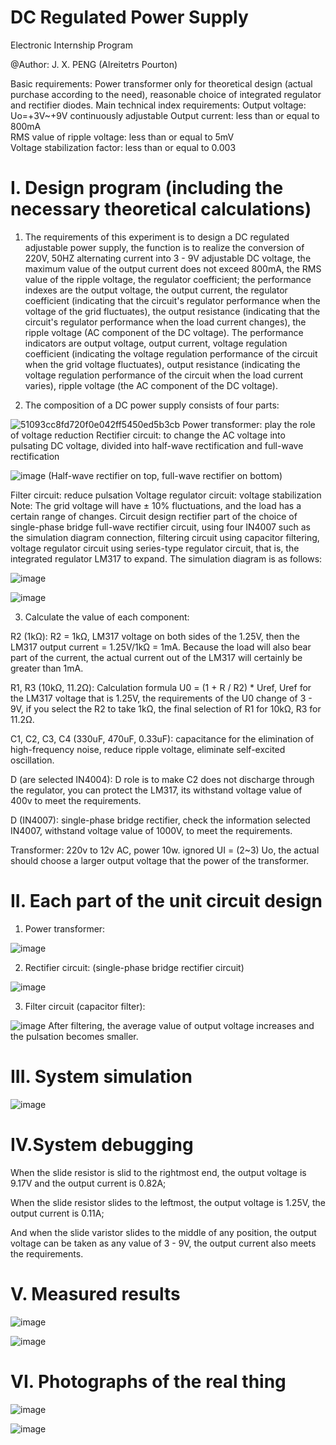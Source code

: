 # DC Regulated Power Supply

Electronic Internship Program

@Author: J. X. PENG (Alreitetrs Pourton)

Basic requirements:
Power transformer only for theoretical design (actual purchase according to the need), reasonable choice of integrated regulator and rectifier diodes.
Main technical index requirements:
Output voltage: Uo=+3V~+9V continuously adjustable
Output current: less than or equal to 800mA      
RMS value of ripple voltage: less than or equal to 5mV  
Voltage stabilization factor: less than or equal to 0.003

# I. Design program (including the necessary theoretical calculations)
1. The requirements of this experiment is to design a DC regulated adjustable power supply, the function is to realize the conversion of 220V, 50HZ alternating current into 3 - 9V adjustable DC voltage, the maximum value of the output current does not exceed 800mA, the RMS value of the ripple voltage, the regulator coefficient; the performance indexes are the output voltage, the output current, the regulator coefficient (indicating that the circuit's regulator performance when the voltage of the grid fluctuates), the output resistance (indicating that the circuit's regulator performance when the load current changes), the ripple voltage (AC component of the DC voltage). The performance indicators are output voltage, output current, voltage regulation coefficient (indicating the voltage regulation performance of the circuit when the grid voltage fluctuates), output resistance (indicating the voltage regulation performance of the circuit when the load current varies), ripple voltage (the AC component of the DC voltage).

2. The composition of a DC power supply consists of four parts:

![51093cc8fd720f0e042ff5450ed5b3cb](https://github.com/user-attachments/assets/19c3cc98-d8d1-456d-8e80-ce5e5c115c44)
Power transformer: play the role of voltage reduction
Rectifier circuit: to change the AC voltage into pulsating DC voltage, divided into half-wave rectification and full-wave rectification 

![image](https://github.com/user-attachments/assets/1ec0cb08-6de5-4304-a011-00c1ab1ce3ad)
(Half-wave rectifier on top, full-wave rectifier on bottom)

Filter circuit: reduce pulsation
Voltage regulator circuit: voltage stabilization
Note: The grid voltage will have ± 10% fluctuations, and the load has a certain range of changes.
Circuit design rectifier part of the choice of single-phase bridge full-wave rectifier circuit, using four IN4007 such as the simulation diagram connection, filtering circuit using capacitor filtering, voltage regulator circuit using series-type regulator circuit, that is, the integrated regulator LM317 to expand.
The simulation diagram is as follows:

![image](https://github.com/user-attachments/assets/952c204c-0d6b-4430-8c0a-5c9a49025c36)

![image](https://github.com/user-attachments/assets/26f9e655-274b-4684-997f-5054d857f3d7)


3. Calculate the value of each component: 

R2 (1kΩ): R2 = 1kΩ, LM317 voltage on both sides of the 1.25V, then the LM317 output current = 1.25V/1kΩ = 1mA. Because the load will also bear part of the current, the actual current out of the LM317 will certainly be greater than 1mA.

R1, R3 (10kΩ, 11.2Ω): Calculation formula U0 = (1 + R / R2) * Uref, Uref for the LM317 voltage that is 1.25V, the requirements of the U0 change of 3 - 9V, if you select the R2 to take 1kΩ, the final selection of R1 for 10kΩ, R3 for 11.2Ω.

C1, C2, C3, C4 (330uF, 470uF, 0.33uF): capacitance for the elimination of high-frequency noise, reduce ripple voltage, eliminate self-excited oscillation.

D (are selected IN4004): D role is to make C2 does not discharge through the regulator, you can protect the LM317, its withstand voltage value of 400v to meet the requirements.

D (IN4007): single-phase bridge rectifier, check the information selected IN4007, withstand voltage value of 1000V, to meet the requirements.

Transformer: 220v to 12v AC, power 10w. ignored UI = (2~3) Uo, the actual should choose a larger output voltage that the power of the transformer.


# II. Each part of the unit circuit design
1. Power transformer:

![image](https://github.com/user-attachments/assets/f79f812f-1e5f-40ea-aca8-b84706a29b8e)


2. Rectifier circuit: (single-phase bridge rectifier circuit)

![image](https://github.com/user-attachments/assets/9e7819d2-3870-4aa5-b337-d247d883337f)


3. Filter circuit (capacitor filter):

![image](https://github.com/user-attachments/assets/f360a1af-2f2d-483f-a3fc-4dd044f0f5e5)
After filtering, the average value of output voltage increases and the pulsation becomes smaller.


# III. System simulation

![image](https://github.com/user-attachments/assets/66344552-7510-4c2a-b491-30a85c92fa6d)


# IV.System debugging 

When the slide resistor is slid to the rightmost end, the output voltage is 9.17V and the output current is 0.82A;

When the slide resistor slides to the leftmost, the output voltage is 1.25V, the output current is 0.11A;

And when the slide varistor slides to the middle of any position, the output voltage can be taken as any value of 3 - 9V, the output current also meets the requirements.


# V. Measured results

![image](https://github.com/user-attachments/assets/e09f582c-1d77-40f6-b720-90961332ac70)

![image](https://github.com/user-attachments/assets/cc626fae-34fd-4993-87e9-c258ff2ed561)


# VI. Photographs of the real thing

![image](https://github.com/user-attachments/assets/55277db9-087e-4bb9-a89e-159ae76bfb1a)

![image](https://github.com/user-attachments/assets/1d42cb16-06ff-40b9-aaef-ca8336a449cc)

